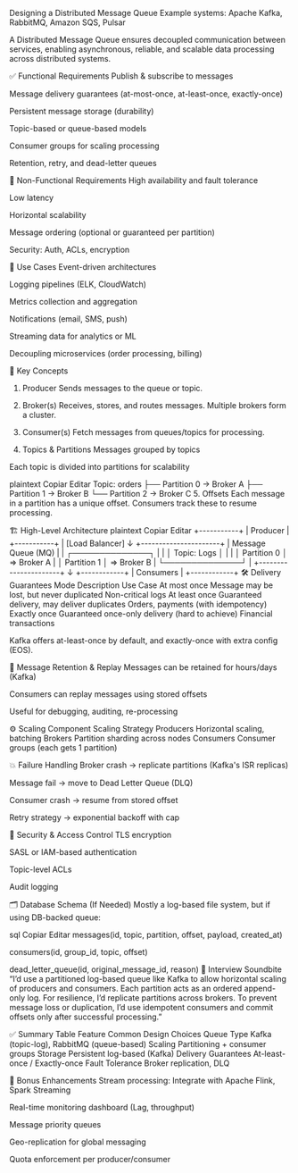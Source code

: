 Designing a Distributed Message Queue
Example systems: Apache Kafka, RabbitMQ, Amazon SQS, Pulsar

A Distributed Message Queue ensures decoupled communication between services, enabling asynchronous, reliable, and scalable data processing across distributed systems.

✅ Functional Requirements
Publish & subscribe to messages

Message delivery guarantees (at-most-once, at-least-once, exactly-once)

Persistent message storage (durability)

Topic-based or queue-based models

Consumer groups for scaling processing

Retention, retry, and dead-letter queues

🚫 Non-Functional Requirements
High availability and fault tolerance

Low latency

Horizontal scalability

Message ordering (optional or guaranteed per partition)

Security: Auth, ACLs, encryption

🔧 Use Cases
Event-driven architectures

Logging pipelines (ELK, CloudWatch)

Metrics collection and aggregation

Notifications (email, SMS, push)

Streaming data for analytics or ML

Decoupling microservices (order processing, billing)

🧠 Key Concepts
1. Producer
Sends messages to the queue or topic.

2. Broker(s)
Receives, stores, and routes messages. Multiple brokers form a cluster.

3. Consumer(s)
Fetch messages from queues/topics for processing.

4. Topics & Partitions
Messages grouped by topics

Each topic is divided into partitions for scalability

plaintext
Copiar
Editar
Topic: orders
 ├── Partition 0 → Broker A
 ├── Partition 1 → Broker B
 └── Partition 2 → Broker C
5. Offsets
Each message in a partition has a unique offset. Consumers track these to resume processing.

🏗️ High-Level Architecture
plaintext
Copiar
Editar
               +-----------+
               | Producer  |
               +-----------+
                    |
                [Load Balancer]
                    ↓
         +----------------------+
         |  Message Queue (MQ)  |
         |  ┌──────────────┐    |
         |  │ Topic: Logs  │    |
         |  │ Partition 0  │ => Broker A
         |  │ Partition 1  │ => Broker B
         |  └──────────────┘    |
         +----------------------+
                    ↓
              +------------+
              | Consumers  |
              +------------+
🛠️ Delivery Guarantees
Mode	Description	Use Case
At most once	Message may be lost, but never duplicated	Non-critical logs
At least once	Guaranteed delivery, may deliver duplicates	Orders, payments (with idempotency)
Exactly once	Guaranteed once-only delivery (hard to achieve)	Financial transactions

Kafka offers at-least-once by default, and exactly-once with extra config (EOS).

🔁 Message Retention & Replay
Messages can be retained for hours/days (Kafka)

Consumers can replay messages using stored offsets

Useful for debugging, auditing, re-processing

⚙️ Scaling
Component	Scaling Strategy
Producers	Horizontal scaling, batching
Brokers	Partition sharding across nodes
Consumers	Consumer groups (each gets 1 partition)

💥 Failure Handling
Broker crash → replicate partitions (Kafka's ISR replicas)

Message fail → move to Dead Letter Queue (DLQ)

Consumer crash → resume from stored offset

Retry strategy → exponential backoff with cap

🔐 Security & Access Control
TLS encryption

SASL or IAM-based authentication

Topic-level ACLs

Audit logging

🗂️ Database Schema (If Needed)
Mostly a log-based file system, but if using DB-backed queue:

sql
Copiar
Editar
messages(id, topic, partition, offset, payload, created_at)

consumers(id, group_id, topic, offset)

dead_letter_queue(id, original_message_id, reason)
🧠 Interview Soundbite
“I’d use a partitioned log-based queue like Kafka to allow horizontal scaling of producers and consumers. Each partition acts as an ordered append-only log. For resilience, I’d replicate partitions across brokers. To prevent message loss or duplication, I’d use idempotent consumers and commit offsets only after successful processing.”

✅ Summary Table
Feature	Common Design Choices
Queue Type	Kafka (topic-log), RabbitMQ (queue-based)
Scaling	Partitioning + consumer groups
Storage	Persistent log-based (Kafka)
Delivery Guarantees	At-least-once / Exactly-once
Fault Tolerance	Broker replication, DLQ

🧪 Bonus Enhancements
Stream processing: Integrate with Apache Flink, Spark Streaming

Real-time monitoring dashboard (Lag, throughput)

Message priority queues

Geo-replication for global messaging

Quota enforcement per producer/consumer